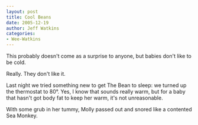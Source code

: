 ```yaml
---
layout: post
title: Cool Beans
date: 2005-12-19
author: Jeff Watkins
categories:
- Wee-Watkins
---
```


This probably doesn't come as a surprise to anyone, but babies don't like to be cold.

Really. They don't like it.

Last night we tried something new to get The Bean to sleep: we turned up the thermostat to 80°. Yes, I know that sounds really warm, but for a baby that hasn't got body fat to keep her warm, it's not unreasonable.

With some grub in her tummy, Molly passed out and snored like a contented Sea Monkey.